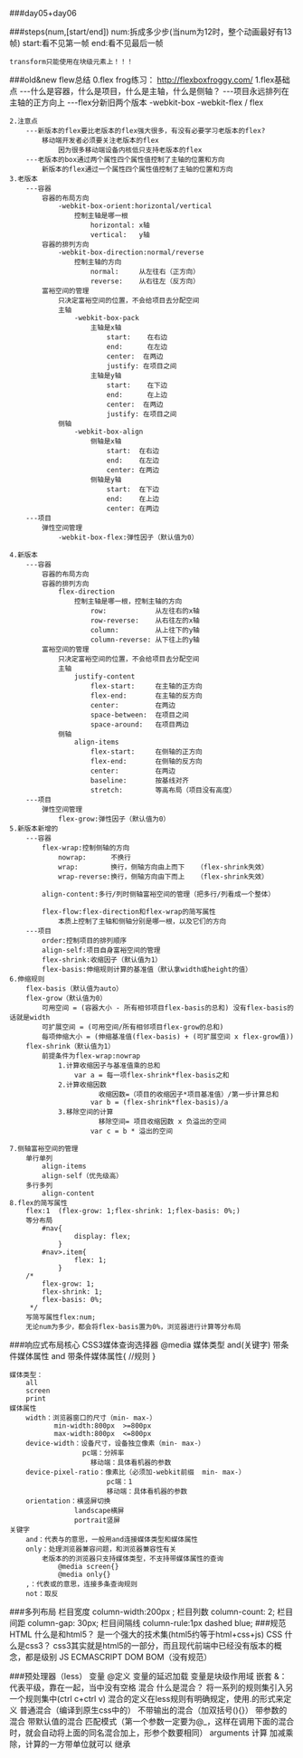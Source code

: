 ###day05+day06

###steps(num,[start/end])
	num:拆成多少步(当num为12时，整个动画最好有13帧)
	start:看不见第一帧
	end:看不见最后一帧

	transform只能使用在块级元素上！！！

###old&new flew总结
	0.flex frog练习：
		http://flexboxfroggy.com/
	1.flex基础点
		---什么是容器，什么是项目，什么是主轴，什么是侧轴？
		---项目永远排列在主轴的正方向上
		---flex分新旧两个版本
			-webkit-box
			-webkit-flex  / flex
	
	2.注意点
		---新版本的flex要比老版本的flex强大很多，有没有必要学习老版本的flex?
			移动端开发者必须要关注老版本的flex
				因为很多移动端设备内核低只支持老版本的flex
		---老版本的box通过两个属性四个属性值控制了主轴的位置和方向
			新版本的flex通过一个属性四个属性值控制了主轴的位置和方向
	3.老版本
		---容器
			容器的布局方向
				-webkit-box-orient:horizontal/vertical
					控制主轴是哪一根
						horizontal:	x轴
						vertical:	y轴
			容器的排列方向
				-webkit-box-direction:normal/reverse
					控制主轴的方向
						normal:		从左往右（正方向）
						reverse:	从右往左（反方向）
			富裕空间的管理
				只决定富裕空间的位置，不会给项目去分配空间
				主轴
					-webkit-box-pack
						主轴是x轴
						 	start: 	  在右边
							end: 	  在左边
							center:  在两边
							justify: 在项目之间
						主轴是y轴
							start: 	  在下边
							end: 	  在上边
				 			center:  在两边
							justify: 在项目之间
				侧轴
					-webkit-box-align
					 	侧轴是x轴
					 		start:  在右边
						 	end: 	在左边
						 	center: 在两边
						侧轴是y轴
							start:  在下边
						 	end: 	在上边
					 		center: 在两边
		---项目
			弹性空间管理
				-webkit-box-flex:弹性因子（默认值为0）
				 
	4.新版本
		---容器
			容器的布局方向
			容器的排列方向
				flex-direction
					控制主轴是哪一根，控制主轴的方向
						row:			从左往右的x轴
						row-reverse:	从右往左的x轴
						column:			从上往下的y轴
						column-reverse:	从下往上的y轴
			富裕空间的管理
				只决定富裕空间的位置，不会给项目去分配空间
				主轴
					justify-content 
						flex-start:  	在主轴的正方向
					 	flex-end:   	在主轴的反方向
					 	center:  		在两边
						space-between:  在项目之间 
					 	space-around:	在项目两边
				侧轴
					align-items
						flex-start:  	在侧轴的正方向
						flex-end: 		在侧轴的反方向
					 	center: 		在两边
						baseline:		按基线对齐
						stretch:		等高布局（项目没有高度）
		---项目
			弹性空间管理
				flex-grow:弹性因子（默认值为0）
	5.新版本新增的			
		---容器
			flex-wrap:控制侧轴的方向
				nowrap:      不换行
				wrap:        换行，侧轴方向由上而下   （flex-shrink失效）
				wrap-reverse:换行，侧轴方向由下而上   （flex-shrink失效）
			
			align-content:多行/列时侧轴富裕空间的管理（把多行/列看成一个整体）
			
			flex-flow:flex-direction和flex-wrap的简写属性
				本质上控制了主轴和侧轴分别是哪一根，以及它们的方向
		---项目
			order:控制项目的排列顺序
			align-self:项目自身富裕空间的管理
			flex-shrink:收缩因子（默认值为1）
			flex-basis:伸缩规则计算的基准值（默认拿width或height的值）
	6.伸缩规则
		flex-basis（默认值为auto）
		flex-grow（默认值为0）
	 		可用空间 = (容器大小 - 所有相邻项目flex-basis的总和) 没有flex-basis的话就是width  
			可扩展空间 = (可用空间/所有相邻项目flex-grow的总和)
			每项伸缩大小 = (伸缩基准值(flex-basis) + (可扩展空间 x flex-grow值))
		flex-shrink（默认值为1）
			前提条件为flex-wrap:nowrap
				1.计算收缩因子与基准值乘的总和  
					var a = 每一项flex-shrink*flex-basis之和
				2.计算收缩因数
				          收缩因数=（项目的收缩因子*项目基准值）/第一步计算总和 
				        var b = (flex-shrink*flex-basis)/a
				3.移除空间的计算
				          移除空间= 项目收缩因数 x 负溢出的空间   
				        var c = b * 溢出的空间   
		
	7.侧轴富裕空间的管理
		单行单列
			align-items
			align-self（优先级高）
		多行多列
			align-content
	8.flex的简写属性
		flex:1  (flex-grow: 1;flex-shrink: 1;flex-basis: 0%;)
		等分布局
			#nav{
					display: flex;
				}
			#nav>.item{
					flex: 1;
				}
		/*
		 	flex-grow: 1;
			flex-shrink: 1;
			flex-basis: 0%;
		 */
		写简写属性flex:num;
		无论num为多少，都会将flex-basis置为0%，浏览器进行计算等分布局
	
	
###响应式布局核心 CSS3媒体查询选择器
	@media 媒体类型 and(关键字) 带条件媒体属性 and 带条件媒体属性{
		//规则
	}
	
	媒体类型：
		all
		screen
		print
	媒体属性
		width：浏览器窗口的尺寸（min- max-）
			   min-width:800px  >=800px
			   max-width:800px  <=800px
		device-width：设备尺寸，设备独立像素（min- max-）
				      pc端：分辨率
					    移动端：具体看机器的参数
		device-pixel-ratio：像素比（必须加-webkit前缀  min- max-）
							pc端：1
							移动端：具体看机器的参数
		orientation：横竖屏切换       
					landscape横屏
					portrait竖屏
	关键字
		and：代表与的意思，一般用and连接媒体类型和媒体属性
		only：处理浏览器兼容问题，和浏览器兼容性有关
			老版本的的浏览器只支持媒体类型，不支持带媒体属性的查询
				@media screen{}
				@media only{}
		,：代表或的意思，连接多条查询规则
		not：取反

###多列布局
	栏目宽度
		column-width:200px ;
	栏目列数
		column-count: 2;
	栏目间距
		column-gap: 30px;
	栏目间隔线
		column-rule:1px dashed blue;
###规范
	HTML
		什么是和html5？
		 	是一个强大的技术集(html5约等于html+css+js)
	CSS
		什么是css3？
			css3其实就是html5的一部分，而且现代前端中已经没有版本的概念，都是级别
	JS
		ECMASCRIPT
		DOM
		BOM（没有规范）

###预处理器（less）
	变量
		@定义
		变量的延迟加载
		变量是块级作用域
	嵌套
		&：代表平级，靠在一起，当中没有空格
	混合
		什么是混合？
			将一系列的规则集引入另一个规则集中(ctrl c+ctrl v)
			混合的定义在less规则有明确规定，使用.的形式来定义
		普通混合（编译到原生css中的）
		不带输出的混合（加双括号(){}）
		带参数的混合
		带默认值的混合
		匹配模式（第一个参数一定要为@_，这样在调用下面的混合时，就会自动将上面的同名混合加上，形参个数要相同）
		arguments
	计算
		加减乘除，计算的一方带单位就可以
	继承
	
	